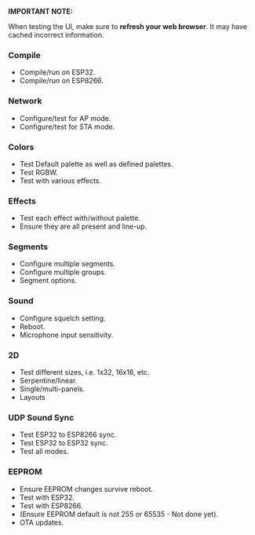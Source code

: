 
**IMPORTANT NOTE:**

When testing the UI, make sure to **refresh your web browser**. It may have cached incorrect information.


### Compile
* Compile/run on ESP32.
* Compile/run on ESP8266.

### Network
* Configure/test for AP mode.
* Configure/test for STA mode.


### Colors
* Test Default palette as well as defined palettes.
* Test RGBW.
* Test with various effects.

### Effects
* Test each effect with/without palette.
* Ensure they are all present and line-up.

### Segments
* Configure multiple segments.
* Configure multiple groups.
* Segment options.

### Sound
* Configure squelch setting.
* Reboot.
* Microphone input sensitivity.

### 2D
* Test different sizes, i.e. 1x32, 16x16, etc.
* Serpentine/linear.
* Single/multi-panels.
* Layouts

### UDP Sound Sync
* Test ESP32 to ESP8266 sync.
* Test ESP32 to ESP32 sync.
* Test all modes.

### EEPROM
* Ensure EEPROM changes survive reboot.
* Test with ESP32.
* Test with ESP8266.
* (Ensure EEPROM default is not 255 or 65535 - Not done yet).
* OTA updates.
